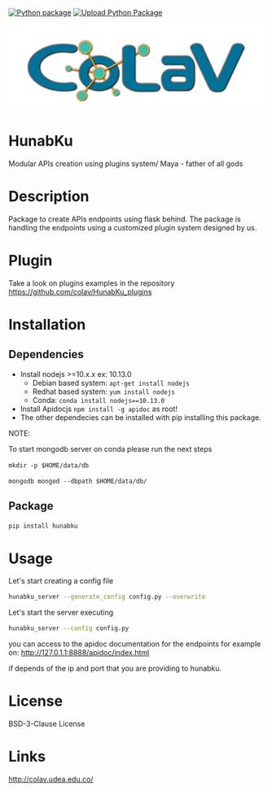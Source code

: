 [![Python package](https://github.com/colav/HunabKu/actions/workflows/python-package.yml/badge.svg?branch=master)](https://github.com/colav/HunabKu/actions/workflows/python-package.yml) [![Upload Python Package](https://github.com/colav/HunabKu/actions/workflows/python-publish.yml/badge.svg)](https://github.com/colav/HunabKu/actions/workflows/python-publish.yml)

<center><img src="https://raw.githubusercontent.com/colav/colav.github.io/master/img/Logo.png"/></center>

# HunabKu  
Modular APIs creation using plugins system/  Maya - father of all gods

# Description
Package to create APIs endpoints using flask behind.
The package is handling the endpoints  using a customized plugin system designed by us.

# Plugin
Take a look on plugins examples in the repository
https://github.com/colav/HunabKu_plugins 

# Installation

## Dependencies
* Install nodejs >=10.x.x ex: 10.13.0
    * Debian based system: `apt-get install nodejs`
    * Redhat based system: `yum install nodejs`
    * Conda: `conda install nodejs==10.13.0`
* Install Apidocjs `npm install -g apidoc` as root!
* The other dependecies can be installed with pip installing this package.

NOTE:

To start mongodb server on conda please run the next steps

`
mkdir -p $HOME/data/db 
`

`
mongodb mongod --dbpath $HOME/data/db/
`

## Package
`pip install hunabku`

# Usage

Let's start creating a config file
```.sh
hunabku_server --generate_config config.py --overwrite
```

Let's start the server executing
```.sh
hunabku_server --config config.py
```


you can access to the apidoc documentation for the endpoints for example on: http://127.0.1.1:8888/apidoc/index.html

if depends of the ip and port that you are providing to hunabku.


# License
BSD-3-Clause License 

# Links
http://colav.udea.edu.co/



